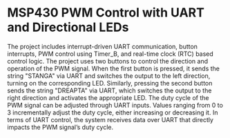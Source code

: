 # MSP430 PWM Control with UART and Directional LEDs

The project includes interrupt-driven UART communication, button interrupts, PWM control using Timer_B, and real-time clock (RTC) based control logic.
The project uses two buttons to control the direction and operation of the PWM signal.
When the first button is pressed, it sends the string "STANGA" via UART and switches the output to the left direction, turning on the corresponding LED.
Similarly, pressing the second button sends the string "DREAPTA" via UART, which switches the output to the right direction and activates the appropriate LED.
The duty cycle of the PWM signal can be adjusted through UART inputs. Values ranging from 0 to 3 incrementally adjust the duty cycle, either increasing or decreasing it.
In terms of UART control, the system receives data over UART that directly impacts the PWM signal’s duty cycle.






